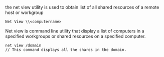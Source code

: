 the net view utility is used to obtain list of all shared resources of a remote host or workgroup

```
Net View \\<computername>
```

Net view is command line utility that display a list of computers in a specified workgroups or shared resources on a specified computer. 

```
net view /domain
// This command displays all the shares in the domain.
```

